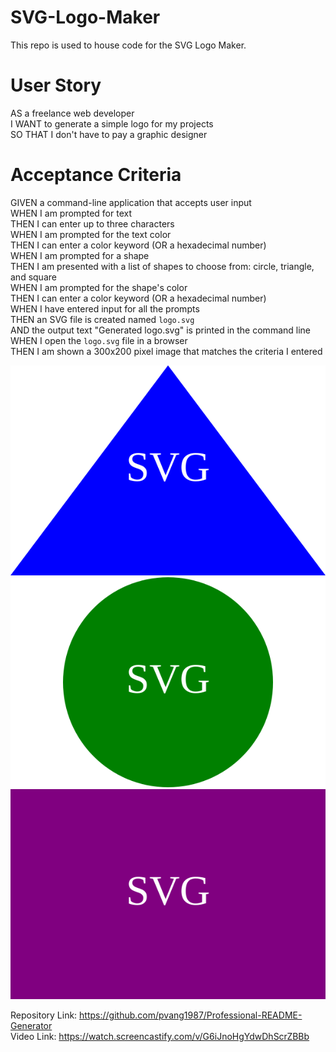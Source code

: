 # SVG-Logo-Maker
This repo is used to house code for the SVG Logo Maker.

# User Story
AS a freelance web developer  
I WANT to generate a simple logo for my projects  
SO THAT I don't have to pay a graphic designer  

# Acceptance Criteria
GIVEN a command-line application that accepts user input  
WHEN I am prompted for text  
THEN I can enter up to three characters  
WHEN I am prompted for the text color  
THEN I can enter a color keyword (OR a hexadecimal number)  
WHEN I am prompted for a shape  
THEN I am presented with a list of shapes to choose from: circle, triangle, and square  
WHEN I am prompted for the shape's color  
THEN I can enter a color keyword (OR a hexadecimal number)  
WHEN I have entered input for all the prompts  
THEN an SVG file is created named `logo.svg`  
AND the output text "Generated logo.svg" is printed in the command line  
WHEN I open the `logo.svg` file in a browser  
THEN I am shown a 300x200 pixel image that matches the criteria I entered  

![Alt text](./examples/SVG-logo-tri.svg) ![Alt text](./examples/SVG-logo.svg) ![Alt text](./examples/SVG-logo-sq.svg)    

Repository Link: https://github.com/pvang1987/Professional-README-Generator  
Video Link: https://watch.screencastify.com/v/G6iJnoHgYdwDhScrZBBb 